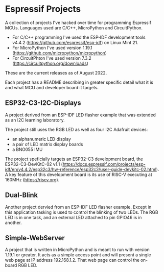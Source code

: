 # Espressif Projects
A collection of projects I've hacked over time for programming Espressif MCUs.
Languages used are C/C++, MicroPython and CircuitPython.

* For C/C++ programming I've used the ESP-IDF development tools v4.4.2
(https://github.com/espressif/esp-idf) on Linux Mint 21.
* For MicroPython I've used version 1.19.1 (https://github.com/micropython/micropython)
* For CircuitPhton I've used version 7.3.2 (https://circuitpython.org/downloads)

These are the current releases as of August 2022.

Each project has a README describing in greater specific detail what it is 
and what MCU and developer board it targets.
## ESP32-C3-I2C-Displays
A project derived from an ESP-IDF LED flasher example that was extended as
an I2C learning laboratory.

The project still uses the RGB LED as well as four I2C Adafruit devices:
* an alphanumeric LED display
* a pair of LED matrix display boards
* a BNO055 IMU

The project speficially targets an ESP32-C3 development board, the
ESP32-C3-DevKitC-02 v1.1
(https://docs.espressif.com/projects/esp-idf/en/v4.4.2/esp32c3/hw-reference/esp32c3/user-guide-devkitc-02.html).
A key feature of this development board is its use of RISC-V executing at
160MHz (https://riscv.org).
## Dual-Blink
Another project dervied from an ESP-IDF LED flasher example. Except in this
application tasking is used to control the blinking of two LEDs. The RGB LED
is in one task, and an external LED attached to pin GPIO46 is in another.
## Simple-WebServer
A project that is written in MicroPython and is meant to run with version
1.19.1 or greater. It acts as a simple access point and will present a single
web page at IP address 192.168.1.2. That web page can control the on-board
RGB LED.